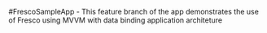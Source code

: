 #FrescoSampleApp - This feature branch of the app demonstrates the use of Fresco using MVVM with data binding application architeture
